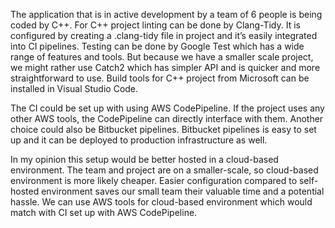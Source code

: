 The application that is in active development by a team of 6 people is being coded by C++. For C++ project linting can be done by Clang-Tidy. It is configured by creating a .clang-tidy file in project and it’s easily integrated into CI pipelines. Testing can be done by Google Test which has a wide range of features and tools. But because we have a smaller scale project, we might rather use Catch2 which has simpler API and is quicker and more straightforward to use. Build tools for C++ project from Microsoft can be installed in Visual Studio Code.  

The CI could be set up with using AWS CodePipeline. If the project uses any other AWS tools, the CodePipeline can directly interface with them. Another choice could also be Bitbucket pipelines. Bitbucket pipelines is easy to set up and it can be deployed to production infrastructure as well.  

In my opinion this setup would be better hosted in a cloud-based environment. The team and project are on a smaller-scale, so cloud-based environment is more likely cheaper. Easier configuration compared to self-hosted environment saves our small team their valuable time and a potential hassle. We can use AWS tools for cloud-based environment which would match with CI set up with AWS CodePipeline.  